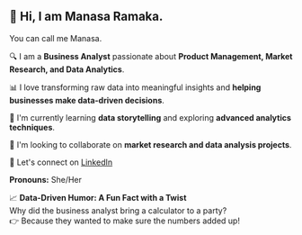 ## 👋 Hi, I am Manasa Ramaka.
You can call me Manasa.

🔍 I am a **Business Analyst** passionate about **Product Management, Market Research, and Data Analytics**.

📊 I love transforming raw data into meaningful insights and **helping businesses make data-driven decisions**.

🚀 I'm currently learning **data storytelling** and exploring **advanced analytics techniques**.

🤝 I'm looking to collaborate on **market research and data analysis projects**.

🔗 Let's connect on [LinkedIn](https://www.linkedin.com/in/ramaka-manasa/)

**Pronouns:** She/Her

📈 **Data-Driven Humor: A Fun Fact with a Twist**  
Why did the business analyst bring a calculator to a party?  
👉 Because they wanted to make sure the numbers added up!
